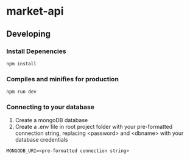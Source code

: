 # market-api

## Developing

### Install Depenencies
```
npm install
```

### Compiles and minifies for production
```
npm run dev
```

### Connecting to your database

1. Create a mongoDB database
2. Create a .env file in root project folder with your pre-formatted connection string, replacing \<password\> and \<dbname\> with your database credentials
```
MONGODB_URI=<pre-formatted connection string>
```
